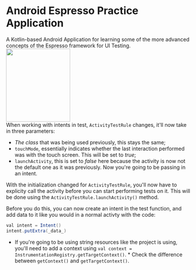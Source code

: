 <h1>Android Espresso Practice Application</h1> 

A Kotlin-based Android Application for learning some of the more advanced concepts of the Espresso framework for UI Testing.
<br>
<img src="https://camo.githubusercontent.com/737e7380383ffcd2f3b9bf55c678f3b368feb730/68747470733a2f2f6c68352e676f6f676c6575736572636f6e74656e742e636f6d2f2d453259504c6c56416c30552f564a556350726756432d492f414141414141414147464d2f416b715a6e354e387272632f773839302d68313030392f657370726573736f5f6c6f636b75702e706e67" height="200" width="175" />
<br>
When working with intents in test, `ActivityTestRule` changes, it'll now take in three parameters:
 - _The class_ that was being used previously, this stays the same;
 - `touchMode`, essentially indicates whether the last interaction performed was with the touch screen. This will be set to _true_;
 - `launchActivity`, this is set to _false_ here because the activity is now not the default one as it was previously. Now you're going to be passing in an intent.

With the initialization changed for `ActivityTestRule`, you'll now have to explicity call the activity before you can start performing tests on it. This will be done using the `ActivityTestRule.launchActivity()` method.

Before you do this, you can now create an intent in the test function, and add data to it like you would in a normal activty with the code:
```java
val intent = Intent()
intent.putExtra(_data_)
```

 - If you're going to be using string resources like the project is using, you'll need to add a context using `val context = InstrumentationRegistry.getTargetContext()`. 
 \* Check the difference between `getContext()` and `getTargetContext()`.
